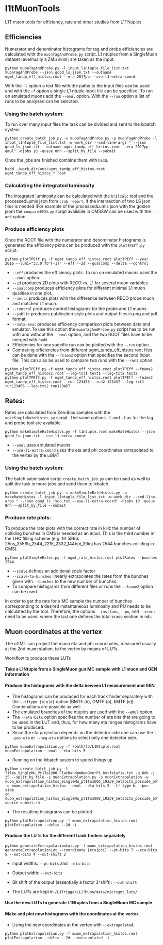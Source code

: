 # l1tMuonTools
L1T muon tools for efficiency, rate and other studies from L1TNuples

## Efficiencies
Numerator and denominator histograms for tag and probe efficiencies are calculated with the `muonTagAndProbe.py` script. L1 ntuples from a SingleMuon dataset (eventually a ZMu skim) are taken as the input.
```
python muonTagAndProbe.py -l input_l1ntuple_file_list.txt muonTagAndProbe --json good_ls_json.txt --outname ugmt_tandp_eff_histos.root --era 2017pp --use-l1-extra-coord
```
With the `-l` option a text file with the paths to the input files can be used and with the `-f` option a single L1 ntuple input file can be specified.
To run on emulated muons add the `--emul` option. With the `--run` option a list of runs to be analysed can be selected.

### Using the batch system:
To run over many input files the task can be divided and sent to the lxbatch system.
```
python create_batch_job.py -s muonTagAndProbe.py -p muonTagAndProbe -l input_l1ntuple_file_list.txt -w work_dir --cmd-line-args " --json good_ls_json.txt --outname ugmt_tandp_eff_histos.root --era 2017pp --emul" -njobs 10 -queue 8nh --split_by_file --submit
```
Once the jobs are finished combine them with `hadd`.
```
hadd ./work_dir/out/ugmt_tandp_eff_histos.root ugmt_tandp_eff_histos_*.root
```

### Calculating the integrated luminosity
The integrated luminosity can be calculated with the `brilcalc` tool and the processedLumis json from `crab report`.
If the intersection of two LS json files is needed (For example of the processedLumis json with the golden json) the `compareJSON.py` script available in CMSSW can be used with the `--and` option.

### Produce efficiency plots
Once the ROOT file with the numerator and denominator histograms is generated the efficiency plots can be produced with the `plotTPEff.py` script.
```
python plotTPEff.py -f ugmt_tandp_eff_histos.root plotTPEff --year 2016 --lumi="33.0 fb^{-1}" --eff --2d --qualcomp --delta --control
```
* `--eff` produces the efficiency plots. To run on emulated muons used the `--emul` option.
* `--2d` produces 2D plots with RECO vs. L1 for several muon variables.
* `--qualcomp` produces efficiency plots for different minimal L1 muon qualities in one plot.
* `--delta` produces plots with the difference between RECO probe muon and matched L1 muon.
* `--control` produces control histograms for the probe and L1 muons.
* `--public` produces publication style plots and output files in png and pdf format.
* `--data-emul` produces efficiency comparison plots between data and emulator. To use this option the `muonTagAndProbe.py` script has to be run with and without the `--emul` option, and the two ROOT files have to be merged with `hadd`.
* Efficiencies for one specific run can be plotted with the `--run` option.
* Comparing efficiencies from different ugmt_tandp_eff_histos.root files can be done with the `--fname2` option that specifies the second input file. This can also be used to compare two runs with the `--run2` option.

```
python plotTPEff.py -f ugmt_tandp_eff_histos.root plotTPEff --fname2 ugmt_tandp_eff_histos2.root --leg-txt1 text1 --leg-txt2 text2
python plotTPEff.py -f ugmt_tandp_eff_histos.root plotTPEff --fname2 ugmt_tandp_eff_histos.root --run 123456 --run2 123457 --leg-txt1 run123456 --leg-txt2 run123457
```

## Rates:
Rates are calculated from ZeroBias samples with the `makeSimpleRateHistos.py` script. The same options `-l` and `-f` as for the tag and probe tool are available.
```
python makeSimpleRateHistos.py -f l1ntuple.root makeRateHistos --json good_ls_json.txt --use-l1-extra-coord
```
* `--emul` uses emulated muons
* `--use-l1-extra-coord` uses the eta and phi coordinates extrapolated to the vertex by the uGMT

### Using the batch system:
The batch submission script `create_batch_job.py` can be used as well to split the task in more jobs and send them to lxbatch.
```
python create_batch_job.py -s makeSimpleRateHistos.py -p makeRateHistos -l input_l1ntuple_file_list.txt -w work_dir --cmd-line-args " --json good_ls_json.txt --use-l1-extra-coord" -njobs 10 -queue 8nh --split_by_file --submit
```

### Produce rate plots:
To produce the rate plots with the correct rate in kHz the number of colliding bunches in CMS is needed as an input. This is the third number in the LHC filling scheme (e.g. fill 5966: 25ns_2556b_2544_2215_2332_144bpi_20inj has 2544 bunches colliding in CMS).
```
python plotSimpleRates.py -f ugmt_rate_histos.root plotRates --bunches 2544
```
* `--scale` defines an additional scale factor
* `--scale-to-bunches` linearly extrapolates the rates from the bunches given with `--bunches` to the new number of bunches.
* To compare histograms from different files or runs the `--fname2` option can be used.

In order to get the rate for a MC sample the number of bunches corresponding to a desired instantaneous luminosity and PU needs to be calculated by the tool. Therefore, the options `--instlumi`, `--pu`, and `--xsect` need to be used, where the last one defines the total cross section in mb.

## Muon coordinates at the vertex
The uGMT can project the muon eta and phi coordinates, measured usually at the 2nd muon station, to the vertex by means of LUTs.

Workflow to produce these LUTs

#### Take a L1Ntuple from a SingleMuon gun MC sample with L1 muon and GEN information
#### Produce the histograms with the delta beween L1 measurement and GEN
  * The histograms can be produced for each track finder separately with the `--tftype {b|o|e}` option (BMTF (b), OMTF (o), EMTF (e)). Combinations are possible as well.
  * The emulated branches of the ntuples are used with the `--emul` option.
  * The `--eta-bits` option specifies the number of eta bits that are going to be used in the LUT and, thus, for how many eta ranges histograms have to be produced.
  * Since the eta projection depends on the detector side one can use the `--pos-eta` or `--neg-eta` options to select only one detector side.
  ```
  python muonExtrapolation.py -f /path/to/L1Ntuple.root muonExtrapolation --emul --eta-bits 5
  ```
  - Running on the lxbatch system to speed things up
  ```
  python create_batch_job.py -l files_SingleMu_Pt1To1000_FlatRandomOneOverPt_bmtfetafix.txt -q 8nh -j 25 --split_by_file -s muonExtrapolation.py -p muonExtrapolation -w muon_extrapolation_histos_SingleMu_pt1To1000_i92p9_5etabits_posside_bmtf -o muon_extrapolation_histos --emul --eta-bits 5 --tf-type b --pos-side
  cd muon_extrapolation_histos_SingleMu_pt1To1000_i92p9_5etabits_posside_bmtf/
  source submit.sh
  ```
  - The resulting histograms can be plotted
  ```
  python plotExtrapolation.py -f muon_extrapolation_histos.root plotExtrapolation --delta --2d -i
  ```

#### Produce the LUTs for the different track finders separately
  ```
  python generateExtrapolationLut.py -f muon_extrapolation_histos.root generateExtrapolationLut --coordinate {eta|phi} --pt-bits 7 --eta-bits 5 --out-bits 4 --out-shift 2
  ```
  * Input widths: `--pt-bits` and `--eta-bits`
  * Output width: `--out-bits`
  * Bit shift of the output (essentially a factor 2^shift): `--out-shift`

  * The LUTs are kept in `/L1Trigger/L1TMuon/data/microgmt_luts/`

#### Use the new LUTs to generate L1Ntuples from a SingleMuon MC sample
#### Make and plot new histograms with the coordinates at the vertex
  * Using the new coordinates at the vertex with `--extrapolated`.
  ```
  python plotExtrapolation.py -f muon_extrapolation_histos.root plotExtrapolation --delta --2d --extrapolated -i
  ```
